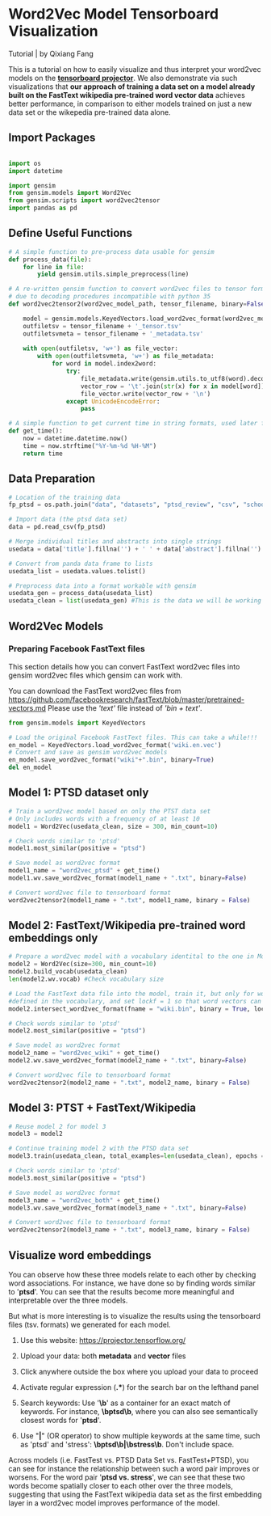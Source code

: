 
# Word2Vec Model Tensorboard Visualization

Tutorial | by Qixiang Fang

This is a tutorial on how to easily visualize and thus interpret your word2vec
models on the __[tensorboard projector](https://projector.tensorflow.org/)__.
We also demonstrate via such visualizations that __our approach of training a
data set on a model already built on the FastText wikipedia pre-trained word
vector data__ achieves better performance, in comparison to either models
trained on just a new data set or the wikepedia pre-trained data alone.

## Import Packages


```python

import os
import datetime

import gensim 
from gensim.models import Word2Vec
from gensim.scripts import word2vec2tensor
import pandas as pd
```

## Define Useful Functions


```python
# A simple function to pre-process data usable for gensim
def process_data(file):
    for line in file:
        yield gensim.utils.simple_preprocess(line)
```


```python
# A re-written gensim function to convert word2vec files to tensor formates, 
# due to decoding procedures incompatible with python 35
def word2vec2tensor2(word2vec_model_path, tensor_filename, binary=False):

    model = gensim.models.KeyedVectors.load_word2vec_format(word2vec_model_path, binary=False)
    outfiletsv = tensor_filename + '_tensor.tsv'
    outfiletsvmeta = tensor_filename + '_metadata.tsv'
    
    with open(outfiletsv, 'w+') as file_vector:
        with open(outfiletsvmeta, 'w+') as file_metadata:
            for word in model.index2word:
                try:
                    file_metadata.write(gensim.utils.to_utf8(word).decode("utf-8") + gensim.utils.to_utf8('\n').decode("utf-8"))
                    vector_row = '\t'.join(str(x) for x in model[word])
                    file_vector.write(vector_row + '\n')
                except UnicodeEncodeError:
                    pass
```


```python
# A simple function to get current time in string formats, used later for file names
def get_time():
    now = datetime.datetime.now()
    time = now.strftime("%Y-%m-%d %H-%M")
    return time
```

## Data Preparation


```python
# Location of the training data
fp_ptsd = os.path.join("data", "datasets", "ptsd_review", "csv", "schoot-lgmm-ptsd-traindata.csv")

# Import data (the ptsd data set)
data = pd.read_csv(fp_ptsd)

# Merge individual titles and abstracts into single strings
usedata = data['title'].fillna('') + ' ' + data['abstract'].fillna('')

# Convert from panda data frame to lists
usedata_list = usedata.values.tolist() 

# Preprocess data into a format workable with gensim
usedata_gen = process_data(usedata_list)
usedata_clean = list(usedata_gen) #This is the data we will be working with
```

## Word2Vec Models

### Preparing Facebook FastText files

This section details how you can convert FastText word2vec files into gensim word2vec files which gensim can work with. 

You can download the FastText word2vec files from https://github.com/facebookresearch/fastText/blob/master/pretrained-vectors.md
Please use the _'text'_ file instead of _'bin + text'_. 


```python
from gensim.models import KeyedVectors

# Load the original Facebook FastText files. This can take a while!!!
en_model = KeyedVectors.load_word2vec_format('wiki.en.vec')
# Convert and save as gensim word2vec models
en_model.save_word2vec_format("wiki"+".bin", binary=True)
del en_model
```

## Model 1: PTSD dataset only


```python
# Train a word2vec model based on only the PTST data set
# Only includes words with a frequency of at least 10
model1 = Word2Vec(usedata_clean, size = 300, min_count=10)

# Check words similar to 'ptsd'
model1.most_similar(positive = "ptsd")

# Save model as word2vec format
model1_name = "word2vec_ptsd" + get_time()
model1.wv.save_word2vec_format(model1_name + ".txt", binary=False)

# Convert word2vec file to tensorboard format
word2vec2tensor2(model1_name + ".txt", model1_name, binary = False)
```

## Model 2: FastText/Wikipedia pre-trained word embeddings only


```python
# Prepare a word2vec model with a vocabulary identital to the one in Model 1
model2 = Word2Vec(size=300, min_count=10)
model2.build_vocab(usedata_clean)
len(model2.wv.vocab) #Check vocabulary size

# Load the FastText data file into the model, train it, but only for words already
#defined in the vocabulary, and set lockf = 1 so that word vectors can be updated
model2.intersect_word2vec_format(fname = "wiki.bin", binary = True, lockf = 1)

# Check words similar to 'ptsd'
model2.most_similar(positive = "ptsd")

# Save model as word2vec format
model2_name = "word2vec_wiki" + get_time()
model2.wv.save_word2vec_format(model2_name + ".txt", binary=False)

# Convert word2vec file to tensorboard format
word2vec2tensor2(model2_name + ".txt", model2_name, binary = False)
```

## Model 3: PTST + FastText/Wikipedia


```python
# Reuse model 2 for model 3
model3 = model2

# Continue training model 2 with the PTSD data set
model3.train(usedata_clean, total_examples=len(usedata_clean), epochs = 10)

# Check words similar to 'ptsd'
model3.most_similar(positive = "ptsd")

# Save model as word2vec format
model3_name = "word2vec_both" + get_time()
model3.wv.save_word2vec_format(model3_name + ".txt", binary=False)

# Convert word2vec file to tensorboard format
word2vec2tensor2(model3_name + ".txt", model3_name, binary = False)
```

## Visualize word embeddings

You can observe how these three models relate to each other by checking word associations. For instance, we have done so by finding words similar to '__ptsd__'. You can see that the results become more meaningful and interpretable over the three models. 

But what is more interesting is to visualize the results using the tensorboard files (tsv. formats) we generated for each model.

1. Use this website: https://projector.tensorflow.org/

2. Upload your data: both __metadata__ and __vector__ files

3. Click anywhere outside the box where you upload your data to proceed

4. Activate regular expression (__.\*__) for the search bar on the lefthand panel

5. Search keywords: Use '__\b__' as a container for an exact match of keywords. For instance, __\bptsd\b__, where you can also see semantically closest words for '__ptsd__'.

6. Use "__|__" (OR operator) to show multiple keywords at the same time, such as 'ptsd' and 'stress': __\bptsd\b|\bstress\b__. Don't include space.

Across models (i.e. FastTest vs. PTSD Data Set vs. FastTest+PTSD), you can see for instance the relationship between such a word pair improves or worsens. For the word pair '__ptsd vs. stress__', we can see that these two words become spatially closer to each other over the three models, suggesting that using the FastText wikipedia data set as the first embedding layer in a word2vec model improves performance of the model.
